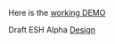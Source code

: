 Here is the [working DEMO](https://roman-nikitenko.github.io/esh-alpha/)

Draft ESH Alpha [Design](https://www.figma.com/file/oGR6pOhuyyfBwjyjlTwfJW/Draft-ESH-Alpha?type=design&node-id=46-791&mode=design&t=4a4zKG2ZTf0I6iS3-0)

